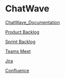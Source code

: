 # ChatWave
<a href="">ChatWave_Documentation</a>

<a href="https://docs.google.com/spreadsheets/d/1MTuRI-Py3J7W9HzZymM83rH1Y-irbN5IFsV4MpOo8UU/edit#gid=0">Product Backlog</a>

<a href="https://docs.google.com/spreadsheets/d/1oQIpa6FG5OzN6i5QnAru7U-bAHBo7YB8jGkDTZgoZSg/edit#gid=0">Sprint Backlog</a>

<a href="https://teams.microsoft.com/l/meetup-join/19%3ameeting_Njg4ZmQxMGItMDk3Ny00NTUzLWEzM2YtY2I5OGQ4ZDAzMDBj%40thread.v2/0?context=%7b%22Tid%22%3a%223edc6466-c09c-4624-9d29-d93b6b8bedbc%22%2c%22Oid%22%3a%22c43cde6b-da55-4f4f-9ad1-70c19c872aae%22%7d
">Teams Meet</a>

<a href="https://chatwave.atlassian.net/jira">Jira</a>

<a href="https://chatwave.atlassian.net/wiki/home">Confluence</a>